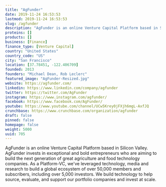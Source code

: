 ```yaml
---
title: "AgFunder"
date: 2019-11-24 16:53:53
lastmod: 2019-11-24 16:53:53
slug: /agfunder
description: "AgFunder is an online Venture Capital Platform based in Silicon Valley. AgFunder invests in exceptional and bold entrepreneurs who are aiming to build the next generation of great agriculture and food technology companies. As a Platform-VC, we've leveraged technology, media and research to build a global ecosystem of over 50,000 members and subscribers, including over 5,000 investors. We build technology to help source, evaluate, and support our portfolio companies and invest at scale."
proteins: []
products: []
business: [Finance]
finance_type: [Venture Capital]
country: "United States"
country_code: "US"
city: "San Francisco"
location: [37.78451, -122.406709]
founded: 2013
founders: "Michael Dean, Rob Leclerc"
featured_image: "AgFunder-Resized.jpg"
website: https://agfunder.com/
linkedin: https://www.linkedin.com/company/agfunder
twitter: https://twitter.com/AgFunder
instagram: https://www.instagram.com/agfunder/
facebook: https://www.facebook.com/AgFunder/
youtube: https://www.youtube.com/channel/UCw5Krey0jFXjh6mgL-AxfJQ
crunchbase: https://www.crunchbase.com/organization/agfunder
draft: false
pinned: false
homepage: false
weight: 5000
uuid: 705
---
```

AgFunder is an online Venture Capital Platform based in Silicon Valley. AgFunder invests in exceptional and bold entrepreneurs who are aiming to build the next generation of great agriculture and food technology companies. As a Platform-VC, we've leveraged technology, media and research to build a global ecosystem of over 50,000 members and subscribers, including over 5,000 investors. We build technology to help source, evaluate, and support our portfolio companies and invest at scale.
